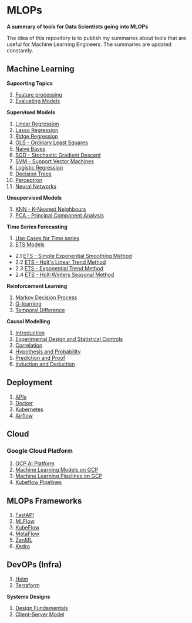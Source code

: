# MLOPs
**A summary of tools for Data Scientists going into MLOPs**

The idea of this repository is to publish my summaries about tools that are useful for Machine Learning Engineers. 
The summaries are updated constantly. 

## Machine Learning 

**Supoorting Topics**
1. [Feature processing](https://github.com/mlfa03/MLOPs/blob/main/Text/Algorithms/FeatureProcess.md)
2. [Evaluating Models](https://github.com/mlfa03/MLOPs/blob/main/Text/Algorithms/ModelPerformance.md)

**Supervised Models**
1. [Linear Regression](https://github.com/mlfa03/MLOPs/blob/main/Text/Algorithms/Supervised/LinearReg.md)
2. [Lasso Regression](https://github.com/mlfa03/MLOPs/blob/main/Text/Algorithms/Supervised/Lasso.md)
3. [Ridge Regression](https://github.com/mlfa03/MLOPs/blob/main/Text/Algorithms/Supervised/Ridge.md)
4. [OLS - Ordinary Least Squares](https://github.com/mlfa03/MLOPs/blob/main/Text/Algorithms/Supervised/OLS.md)
5. [Naive Bayes](https://github.com/mlfa03/MLOPs/blob/main/Text/Algorithms/Supervised/Naive%20Bayes.md)
6. [SGD - Stochastic Gradient Descent](https://github.com/mlfa03/MLOPs/blob/main/Text/Algorithms/Supervised/SGD.md)
7. [SVM - Support Vector Machines](https://github.com/mlfa03/MLOPs/blob/main/Text/Algorithms/Supervised/SVM.md)
8. [Logistic Regression](https://github.com/mlfa03/MLOPs/blob/main/Text/Algorithms/Supervised/Logistic%20Regression.md) 
9. [Decision Trees](https://github.com/mlfa03/MLOPs/blob/main/Text/Algorithms/Supervised/DecisionTrees.md) 
10. [Perceptron](https://github.com/mlfa03/MLOPs/blob/main/Text/Algorithms/Supervised/Perceptron_MLP.md)
11. [Neural Networks]()

**Unsupervised Models**
1. [KNN - K-Nearest Neighbours](https://github.com/mlfa03/MLOPs/blob/main/Text/Algorithms/Unsupervised/KNN.md)
2. [PCA - Principal Component Analysis](https://github.com/mlfa03/MLOPs/blob/main/Text/Algorithms/Unsupervised/PCA.md)

**Time Series Forecasting**
1. [Use Cases for Time series](https://github.com/mlfa03/MLOPs/blob/main/Text/Algorithms/TimeSeries/TS_Components.md)
2. [ETS Models](https://github.com/mlfa03/MLOPs/blob/main/Text/Algorithms/TimeSeries/TS_Components.md)
  * 2.1 [ETS - Simple Exponential Smoothing Method](https://github.com/mlfa03/MLOPs/blob/main/Text/Algorithms/TimeSeries/SES.md)
  * 2.2 [ETS - Holt's Linear Trend Method](https://github.com/mlfa03/MLOPs/blob/main/Text/Algorithms/TimeSeries/HLT.md)
  * 2.3 [ETS - Exponential Trend Method](https://github.com/mlfa03/MLOPs/blob/main/Text/Algorithms/TimeSeries/ETM.md)
  * 2.4 [ETS - Holt-Winters Seasonal Method](https://github.com/mlfa03/MLOPs/blob/main/Text/Algorithms/TimeSeries/HWSM.md)

**Reinforcement Learning**
1. [Markov Decision Process](https://github.com/mlfa03/MLOPs/blob/main/Text/Algorithms/Reinforcement/Markov.md)
2. [Q-learning](https://github.com/mlfa03/MLOPs/blob/main/Text/Algorithms/Reinforcement/Qlearning.md)
3. [Temporal Difference](https://github.com/mlfa03/MLOPs/blob/main/Text/Algorithms/Reinforcement/TemporalDiff.md)

**Causal Modelling**
1. [Introduction](https://github.com/mlfa03/MLOPs/blob/main/Text/Algorithms/CausalModelling/Intro.md)
2. [Experimental Design and Statistical Controls](https://github.com/mlfa03/MLOPs/blob/main/Text/Algorithms/CausalModelling/StatControls.md)
3. [Correlation](https://github.com/mlfa03/MLOPs/blob/main/Text/Algorithms/CausalModelling/Correlation.md)
4. [Hypothesis and Probability](https://github.com/mlfa03/MLOPs/blob/main/Text/Algorithms/CausalModelling/HypothesisandProbability.md)
5. [Prediction and Proof](https://github.com/mlfa03/MLOPs/blob/main/Text/Algorithms/CausalModelling/PredictionProof.md)
6. [Induction and Deduction](https://github.com/mlfa03/MLOPs/blob/main/Text/Algorithms/CausalModelling/InductionDeduction.md)

## Deployment

1. [APIs](https://github.com/mlfa03/MLOPs/blob/main/Text/Deployment/API.md)
2. [Docker](https://github.com/mlfa03/MLOPs/blob/main/Text/Deployment/Docker.md)
3. [Kubernetes](https://github.com/mlfa03/MLOPs/blob/main/Text/Deployment/Kubernetes.md)
4. [Airflow](https://github.com/mlfa03/MLOPs/blob/main/Text/Deployment/Airflow.md)

## Cloud 

### Google Cloud Platform 
1. [GCP AI Platform](https://github.com/mlfa03/MLOPs/blob/main/Text/Cloud/GCP/AIPlatform.md)
2. [Machine Learning Models on GCP](https://github.com/mlfa03/MLOPs/blob/main/Text/Cloud/GCP/MLModels.md)
3. [Machine Learning Pipelines on GCP](https://github.com/mlfa03/MLOPs/blob/main/Text/Cloud/GCP/PipelinesML.md)
4. [Kubeflow Pipelines](https://github.com/mlfa03/MLOPs/blob/main/Text/Cloud/GCP/KubeflowPipe.md)

## MLOPs Frameworks 
1. [FastAPI](https://github.com/mlfa03/MLOPs/blob/main/Text/MLOPsFrameworks/FastAPI.md)
2. [MLFlow](https://github.com/mlfa03/MLOPs/blob/main/Text/MLOPsFrameworks/MLFlow.md)
3. [KubeFlow](https://github.com/mlfa03/MLOPs/blob/main/Text/MLOPsFrameworks/Kubeflow)
4. [MetaFlow](https://github.com/mlfa03/MLOPs/blob/main/Text/MLOPsFrameworks/Metaflow.md)
5. [ZenML](https://github.com/mlfa03/MLOPs/blob/main/Text/MLOPsFrameworks/ZenML.md)
6. [Kedro](https://github.com/mlfa03/MLOPs/blob/main/Text/MLOPsFrameworks/Kedro.md)

## DevOPs (Infra)
1. [Helm](https://github.com/mlfa03/MLOPs/blob/main/Text/Infra/Helm.md)
2. [Terraform](https://github.com/mlfa03/MLOPs/blob/main/Text/Infra/Terraform.md)

**Systems Designs**
1. [Design Fundamentals](https://github.com/mlfa03/MLOPs/blob/main/Text/Infra/SystemsDesign/DesignFundamentals.md)
2. [Client-Server Model](https://github.com/mlfa03/MLOPs/blob/main/Text/Infra/SystemsDesign/ClientServer.md)
